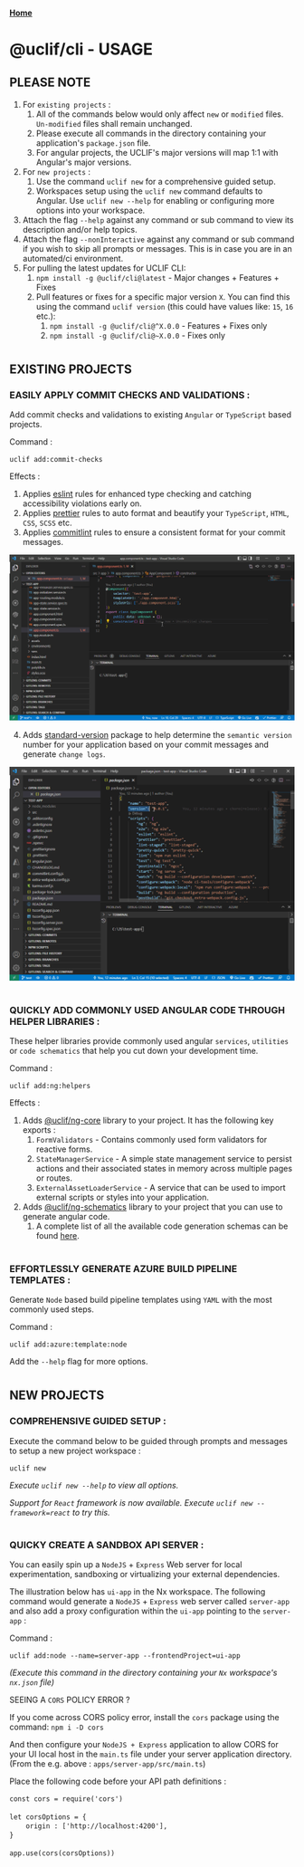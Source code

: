 #### [Home](https://github.com/ashish-koshy/uclif/blob/main/cli/README.md)
# @uclif/cli - USAGE

## PLEASE NOTE

1. For `existing projects` : 
    1. All of the commands below would only affect `new` or `modified` files. `Un-modified` files shall remain unchanged.
    2. Please execute all commands in the directory containing your application's `package.json` file.
    3. For angular projects, the UCLIF's major versions will map 1:1 with Angular's major versions.
2. For `new projects` :
    1. Use the command `uclif new` for a comprehensive guided setup.
    2. Workspaces setup using the `uclif new` command defaults to Angular. Use `uclif new --help` for enabling or configuring more options into your workspace. 
3. Attach the flag `--help` against any command or sub command to view its description and/or help topics.
4. Attach the flag `--nonInteractive` against any command or sub command if you wish to skip all prompts or messages. This is in case you are in an automated/ci environment.
5. For pulling the latest updates for UCLIF CLI:
    1. `npm install -g @uclif/cli@latest` - Major changes + Features + Fixes
    2. Pull features or fixes for a specific major version `X`. You can find this using the command `uclif version` (this could have values like: `15`, `16` etc.):
        1. `npm install -g @uclif/cli@^X.0.0` - Features + Fixes only
        2. `npm install -g @uclif/cli@~X.0.0` - Fixes only
#
## EXISTING PROJECTS
### EASILY APPLY COMMIT CHECKS AND VALIDATIONS :

Add commit checks and validations to existing `Angular` or `TypeScript` based projects.

Command :

    uclif add:commit-checks

Effects :
1. Applies [eslint](https://eslint.org/docs/latest) rules for enhanced type checking and catching accessibility violations early on. 
2. Applies [prettier](https://prettier.io/docs/en) rules to auto format and beautify your `TypeScript`, `HTML`, `CSS`, `SCSS` etc.
3. Applies [commitlint](https://commitlint.js.org) rules to ensure a consistent format for your commit messages.

![commit-lint](images/commit-lint.gif)

4. Adds [standard-version](https://github.com/conventional-changelog/standard-version#readme) package to help determine the `semantic version` number for your application based on your commit messages and generate `change logs`.

![semantic-version](images/semantic-version.gif)
#
### QUICKLY ADD COMMONLY USED ANGULAR CODE THROUGH HELPER LIBRARIES :

These helper libraries provide commonly used angular `services`, `utilities` or `code schematics` that help you cut down your development time.

Command :

    uclif add:ng:helpers

Effects :
1. Adds [@uclif/ng-core](https://github.com/ashish-koshy/uclif/blob/main/angular/core) library to your project. It has the following key exports :
    1. `FormValidators` - Contains commonly used form validators for reactive forms.
    2. `StateManagerService` - A simple state management service to persist actions and their associated states in memory across multiple pages or routes.
    3. `ExternalAssetLoaderService` - A service that can be used to import external scripts or styles into your application.
2. Adds [@uclif/ng-schematics](https://github.com/ashish-koshy/uclif/blob/main/angular/schematics) library to your project that you can use to generate angular code.  
    1. A complete list of all the available code generation schemas can be found [here](https://github.com/ashish-koshy/uclif/blob/main/angular/schematics/src/collection.json).
#
### EFFORTLESSLY GENERATE AZURE BUILD PIPELINE TEMPLATES :

Generate `Node` based build pipeline templates using `YAML` with the most commonly used steps.

Command :

    uclif add:azure:template:node

Add the `--help` flag for more options. 
#
## NEW PROJECTS
### COMPREHENSIVE GUIDED SETUP :

Execute the command below to be guided through prompts and messages to setup a new project workspace :

    uclif new

<em>Execute `uclif new --help` to view all options.</em>

<em>Support for `React` framework is now available. Execute `uclif new --framework=react` to try this.</em>
#
### QUICKY CREATE A SANDBOX API SERVER :

You can easily spin up a `NodeJS` + `Express` Web server for local experimentation, sandboxing or virtualizing your external dependencies.

The illustration below has `ui-app` in the Nx workspace. The following command would generate a `NodeJS` + `Express`
web server called `server-app` and also add a proxy configuration within the `ui-app` pointing to the `server-app` :

Command :

    uclif add:node --name=server-app --frontendProject=ui-app

<em>(Execute this command in the directory containing your `Nx` workspace's `nx.json` file)</em>

SEEING A `CORS` POLICY ERROR ?

If you come across CORS policy error, install the `cors` package using the command: `npm i -D cors`

And then configure your `NodeJS + Express` application to allow CORS for your UI local host in the `main.ts` file under your server application directory. (From the e.g. above : `apps/server-app/src/main.ts`)

Place the following code before your API path definitions :
```
const cors = require('cors')

let corsOptions = { 
    origin : ['http://localhost:4200'], 
}

app.use(cors(corsOptions))
```
